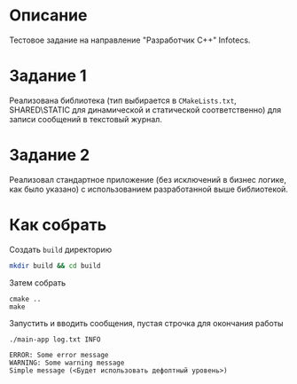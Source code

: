 # Описание

Тестовое задание на направление "Разработчик C++" Infotecs.

# Задание 1

Реализована библиотека (тип выбирается в `CMakeLists.txt`, SHARED\STATIC для динамической и статической соответственно) для записи сообщений в текстовый журнал.

# Задание 2

Реализовал стандартное приложение (без исключений в бизнес логике, как было указано) с использованием разработанной выше библиотекой.

# Как собрать

Создать `build` директорию

```bash
mkdir build && cd build
```

Затем собрать

```
cmake ..
make
```

Запустить и вводить сообщения, пустая строчка для окончания работы

```
./main-app log.txt INFO

ERROR: Some error message
WARNING: Some warning message
Simple message (<Будет использовать дефолтный уровень>)
```
